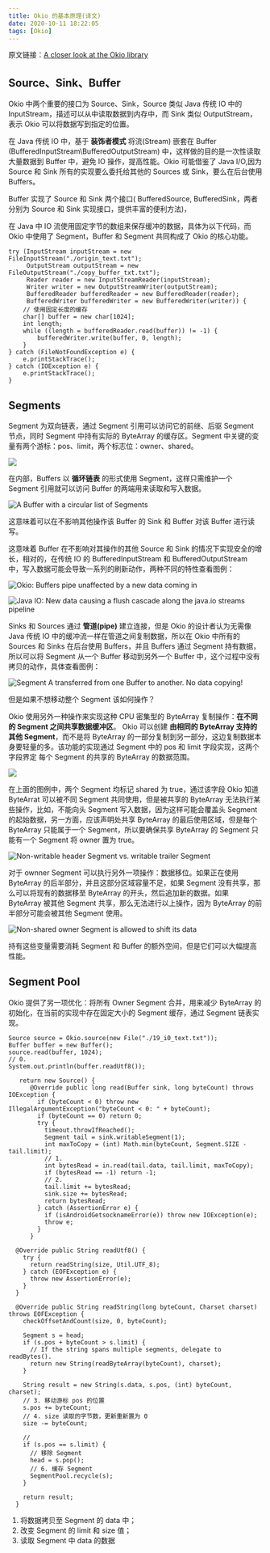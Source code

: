 ```yaml
---
title: Okio 的基本原理(译文)
date: 2020-10-11 18:22:05
tags: [Okio]
---
```


原文链接：[A closer look at the Okio library](https://medium.com/@jerzy.chalupski/a-closer-look-at-the-okio-library-90336e37261)

## Source、Sink、Buffer

Okio 中两个重要的接口为 Source、Sink，Source 类似 Java 传统 IO 中的 InputStream，描述可以从中读取数据到内存中，而 Sink 类似 OutputStream，表示 Okio 可以将数据写到指定的位置。

<!-- more -->

在 Java 传统 IO 中，基于 **装饰者模式** 将流(Stream) 嵌套在 Buffer (BufferedInputStream\BufferedOutputStream) 中，这样做的目的是一次性读取大量数据到 Buffer 中，避免 IO 操作，提高性能。Okio 可能借鉴了 Java I/O,因为 Source 和 Sink 所有的实现要么委托给其他的 Sources 或 Sink，要么在后台使用 Buffers。

Buffer 实现了 Source 和 Sink 两个接口( BufferedSource, BufferedSink，两者分别为 Source 和 Sink 实现接口，提供丰富的便利方法)，

在 Java 中 IO 流使用固定字节的数组来保存缓冲的数据，具体为以下代码，而 Okio 中使用了 Segment，Buffer 和 Segment 共同构成了 Okio 的核心功能。

```
try (InputStream inputStream = new FileInputStream("./origin_text.txt");
     OutputStream outputStream = new FileOutputStream("./copy_buffer_txt.txt");
     Reader reader = new InputStreamReader(inputStream);
     Writer writer = new OutputStreamWriter(outputStream);
     BufferedReader bufferedReader = new BufferedReader(reader);
     BufferedWriter bufferedWriter = new BufferedWriter(writer)) {
    // 使用固定长度的缓存
    char[] buffer = new char[1024];
    int length;
    while ((length = bufferedReader.read(buffer)) != -1) {
        bufferedWriter.write(buffer, 0, length);
    }
} catch (FileNotFoundException e) {
    e.printStackTrace();
} catch (IOException e) {
    e.printStackTrace();
}
```


## Segments

Segment 为双向链表，通过 Segment 引用可以访问它的前继、后驱 Segment 节点，同时 Segment 中持有实际的 ByteArray 的缓存区。Segment 中关键的变量有两个游标：pos、limit，两个标志位：owner、shared。

![](./Okio/One.png)

在内部，Buffers 以 **循环链表** 的形式使用 Segment，这样只需维护一个 Segment 引用就可以访问 Buffer 的两端用来读取和写入数据。

![A Buffer with a circular list of Segments](./Okio/two.png)

这意味着可以在不影响其他操作该 Buffer 的 Sink 和 Buffer 对该 Buffer 进行读写。

这意味着 Buffer 在不影响对其操作的其他 Source 和 Sink 的情况下实现安全的增长，相对的，在传统 IO 的 BufferedInputStream 和 BufferedOutputStream 中，写入数据可能会导致一系列的刷新动作，两种不同的特性查看图例：

![Okio: Buffers pipe unaffected by a new data coming in](./Okio/Three.png)

![Java IO: New data causing a flush cascade along the java.io streams pipeline](./Okio/Four.png)

Sinks 和 Sources 通过 **管道(pipe)** 建立连接，但是 Okio 的设计者认为无需像 Java 传统 IO 中的缓冲流一样在管道之间复制数据，所以在 Okio 中所有的 Sources 和 Sinks 在后台使用 Buffers，并且 Buffers 通过 Segment 持有数据，所以可以将 Segment 从一个 Buffer 移动到另外一个 Buffer 中，这个过程中没有拷贝的动作，具体查看图例：

![Segment A transferred from one Buffer to another. No data copying!](./Okio/Five.png)

但是如果不想移动整个 Segment 该如何操作？

Okio 使用另外一种操作来实现这种 CPU 密集型的 ByteArray 复制操作：**在不同的 Segment 之间共享数据缓冲区**。 Okio 可以创建 **由相同的 ByteArray 支持的其他 Segment**，而不是将 ByteArray 的一部分复制到另一部分，这边复制数据本身要轻量的多。该功能的实现通过 Segment 中的 pos 和 limit 字段实现，这两个字段界定 每个 Segment 的共享的 ByteArray 的数据范围。

![](./Okio/Six.png)

在上面的图例中，两个 Segment 均标记 shared 为 true，通过该字段 Okio 知道 ByteArrat 可以被不同 Segment 共同使用，但是被共享的 ByteArray 无法执行某些操作，比如，不能向头 Segment 写入数据，因为这样可能会覆盖头 Segment 的起始数据，另一方面，应该声明处共享 ByteArray 的最后使用区域，但是每个 ByteArray 只能属于一个 Segment，所以要确保共享 ByteArray 的 Segment 只能有一个 Segment 将 owner 置为 true。

![Non-writable header Segment vs. writable trailer Segment](./Okio/Seven.png)

对于 ownner Segment 可以执行另外一项操作：数据移位。如果正在使用 ByteArray 的后半部分，并且这部分区域容量不足，如果 Segment 没有共享，那么可以将现有的数据移至 ByteArray 的开头，然后追加新的数据。如果 ByteArray 被其他 Segment 共享，那么无法进行以上操作，因为 ByteArray 的前半部分可能会被其他 Segment 使用。

![Non-shared owner Segment is allowed to shift its data](./Okio/Eight.png)

持有这些变量需要消耗 Segment 和 Buffer 的额外空间，但是它们可以大幅提高性能。

## Segment Pool

Okio 提供了另一项优化：将所有 Owner Segment 合并，用来减少 ByteArray 的初始化，在当前的实现中存在固定大小的  Segment 缓存，通过 Segment 链表实现。

```
Source source = Okio.source(new File("./19_i0_text.txt"));
Buffer buffer = new Buffer();
source.read(buffer, 1024);
// 0.
System.out.println(buffer.readUtf8());
```


```
   return new Source() {
      @Override public long read(Buffer sink, long byteCount) throws IOException {
        if (byteCount < 0) throw new IllegalArgumentException("byteCount < 0: " + byteCount);
        if (byteCount == 0) return 0;
        try {
          timeout.throwIfReached();
          Segment tail = sink.writableSegment(1);
          int maxToCopy = (int) Math.min(byteCount, Segment.SIZE - tail.limit);
          // 1.
          int bytesRead = in.read(tail.data, tail.limit, maxToCopy);
          if (bytesRead == -1) return -1;
          // 2.
          tail.limit += bytesRead;
          sink.size += bytesRead;
          return bytesRead;
        } catch (AssertionError e) {
          if (isAndroidGetsocknameError(e)) throw new IOException(e);
          throw e;
        }
      }
```


```
  @Override public String readUtf8() {
    try {
      return readString(size, Util.UTF_8);
    } catch (EOFException e) {
      throw new AssertionError(e);
    }
  }

```


```
  @Override public String readString(long byteCount, Charset charset) throws EOFException {
    checkOffsetAndCount(size, 0, byteCount);

    Segment s = head;
    if (s.pos + byteCount > s.limit) {
      // If the string spans multiple segments, delegate to readBytes().
      return new String(readByteArray(byteCount), charset);
    }

    String result = new String(s.data, s.pos, (int) byteCount, charset);
    // 3. 移动游标 pos 的位置 
    s.pos += byteCount;
    // 4. size 读取的字节数，更新重新置为 0 
    size -= byteCount;

    // 
    if (s.pos == s.limit) {
      // 移除 Segment
      head = s.pop();
      // 6. 缓存 Segment
      SegmentPool.recycle(s);
    }

    return result;
  }
```

1. 将数据拷贝至 Segment 的 data 中；
2. 改变 Segment 的 limit 和 size 值；
0. 读取 Segment 中 data 的数据